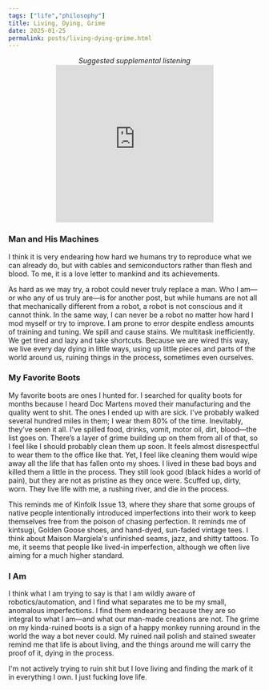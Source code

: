 ```yaml
---
tags: ["life","philosophy"] 
title: Living, Dying, Grime 
date: 2025-01-25
permalink: posts/living-dying-grime.html
---
```

<center><em>Suggested supplemental listening</em></center>
<center><iframe width="315" height="315" src="https://www.youtube.com/embed/urxeNbBc1nk" title="YouTube video player" frameborder="0" allow="accelerometer; autoplay; clipboard-write; encrypted-media; gyroscope; picture-in-picture; web-share" referrerpolicy="strict-origin-when-cross-origin" allowfullscreen></iframe></center>

### Man and His Machines
I think it is very endearing how hard we humans try to reproduce what we can already do, but with cables and semiconductors rather than flesh and blood. To me, it is a love letter to mankind and its achievements.

As hard as we may try, a robot could never truly replace a man. Who I am—or who any of us truly are—is for another post, but while humans are not all that mechanically different from a robot, a robot is not conscious and it cannot think. In the same way, I can never be a robot no matter how hard I mod myself or try to improve. I am prone to error despite endless amounts of training and tuning. We spill and cause stains. We multitask inefficiently. We get tired and lazy and take shortcuts. Because we are wired this way, we live every day dying in little ways, using up little pieces and parts of the world around us, ruining things in the process, sometimes even ourselves.

### My Favorite Boots
My favorite boots are ones I hunted for. I searched for quality boots for months because I heard Doc Martens moved their manufacturing and the quality went to shit. The ones I ended up with are sick. I've probably walked several hundred miles in them; I wear them 80% of the time. Inevitably, they’ve seen it all. I've spilled food, drinks, vomit, motor oil, dirt, blood—the list goes on. There’s a layer of grime building up on them from all of that, so I feel like I should probably clean them up soon. It feels almost disrespectful to wear them to the office like that. Yet, I feel like cleaning them would wipe away all the life that has fallen onto my shoes. I lived in these bad boys and killed them a little in the process. They still look good (black hides a world of pain), but they are not as pristine as they once were. Scuffed up, dirty, worn. They live life with me, a rushing river, and die in the process.

This reminds me of Kinfolk Issue 13, where they share that some groups of native people intentionally introduced imperfections into their work to keep themselves free from the poison of chasing perfection. It reminds me of kintsugi, Golden Goose shoes, and hand-dyed, sun-faded vintage tees. I think about Maison Margiela's unfinished seams, jazz, and shitty tattoos. To me, it seems that people like lived-in imperfection, although we often live aiming for a much higher standard.

### I Am
I think what I am trying to say is that I am wildly aware of robotics/automation, and I find what separates me to be my small, anomalous imperfections. I find them endearing because they are so integral to what I am—and what our man-made creations are not. The grime on my kinda-ruined boots is a sign of a happy monkey running around in the world the way a bot never could. My ruined nail polish and stained sweater remind me that life is about living, and the things around me will carry the proof of it, dying in the process.

I'm not actively trying to ruin shit but I love living and finding the mark of it in everything I own. I just fucking love life.

